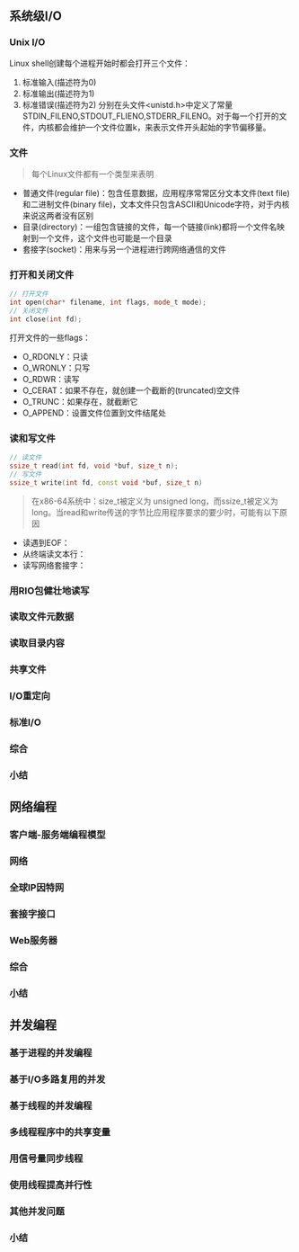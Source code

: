 ## 系统级I/O
### Unix I/O
Linux shell创建每个进程开始时都会打开三个文件：
1. 标准输入(描述符为0)
2. 标准输出(描述符为1)
3. 标准错误(描述符为2)
分别在头文件<unistd.h>中定义了常量STDIN_FILENO,STDOUT_FLIENO,STDERR_FILENO。对于每一个打开的文件，内核都会维护一个文件位置k，来表示文件开头起始的字节偏移量。

### 文件
> 每个Linux文件都有一个类型来表明

- 普通文件(regular file)：包含任意数据，应用程序常常区分文本文件(text file)和二进制文件(binary file)，文本文件只包含ASCII和Unicode字符，对于内核来说这两者没有区别
- 目录(directory)：一组包含链接的文件，每一个链接(link)都将一个文件名映射到一个文件，这个文件也可能是一个目录
- 套接字(socket)：用来与另一个进程进行跨网络通信的文件

### 打开和关闭文件
```cpp
// 打开文件
int open(char* filename, int flags, mode_t mode);
// 关闭文件
int close(int fd);
```
打开文件的一些flags：
- O_RDONLY：只读
- O_WRONLY：只写
- O_RDWR：读写
- O_CERAT：如果不存在，就创建一个截断的(truncated)空文件
- O_TRUNC：如果存在，就截断它
- O_APPEND：设置文件位置到文件结尾处

### 读和写文件
```cpp
// 读文件
ssize_t read(int fd, void *buf, size_t n);
// 写文件
ssize_t write(int fd, const void *buf, size_t n)
```
> 在x86-64系统中：size_t被定义为 unsigned long，而ssize_t被定义为long。当read和write传送的字节比应用程序要求的要少时，可能有以下原因
- 读遇到EOF：
- 从终端读文本行：
- 读写网络套接字：

### 用RIO包健壮地读写
### 读取文件元数据
### 读取目录内容
### 共享文件
### I/O重定向
### 标准I/O
### 综合
### 小结

## 网络编程

### 客户端-服务端编程模型
### 网络
### 全球IP因特网
### 套接字接口
### Web服务器
### 综合
### 小结

## 并发编程

### 基于进程的并发编程
### 基于I/O多路复用的并发
### 基于线程的并发编程
### 多线程程序中的共享变量
### 用信号量同步线程

### 使用线程提高并行性
### 其他并发问题
### 小结